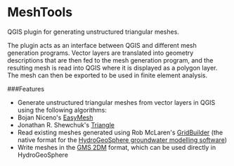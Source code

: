 MeshTools
=========

QGIS plugin for generating unstructured triangular meshes.

The plugin acts as an interface between QGIS and different mesh generation programs. Vector layers are translated into geometry descriptions that are then fed to the mesh generation program, and the resulting mesh is read into QGIS where it is displayed as a polygon layer. The mesh can then be exported to be used in finite element analysis.

###Features

* Generate unstructured triangular meshes from vector layers in QGIS using the following algorithms:
 * Bojan Niceno's [EasyMesh](http://www-dinma.univ.trieste.it/nirftc/research/easymesh/easymesh.html)
 * Jonathan R. Shewchuk's [Triangle](http://www.cs.cmu.edu/~quake/triangle.html)
* Read existing meshes generated using Rob McLaren's [GridBuilder](http://www.science.uwaterloo.ca/~mclaren/) (the native format for the [HydroGeoSphere groundwater modelling software](http://www.aquanty.com/hgs-tehcnology/))
* Write meshes in the [GMS 2DM](http://www.aquaveo.com/gms) format, which can be used directly in HydroGeoSphere
